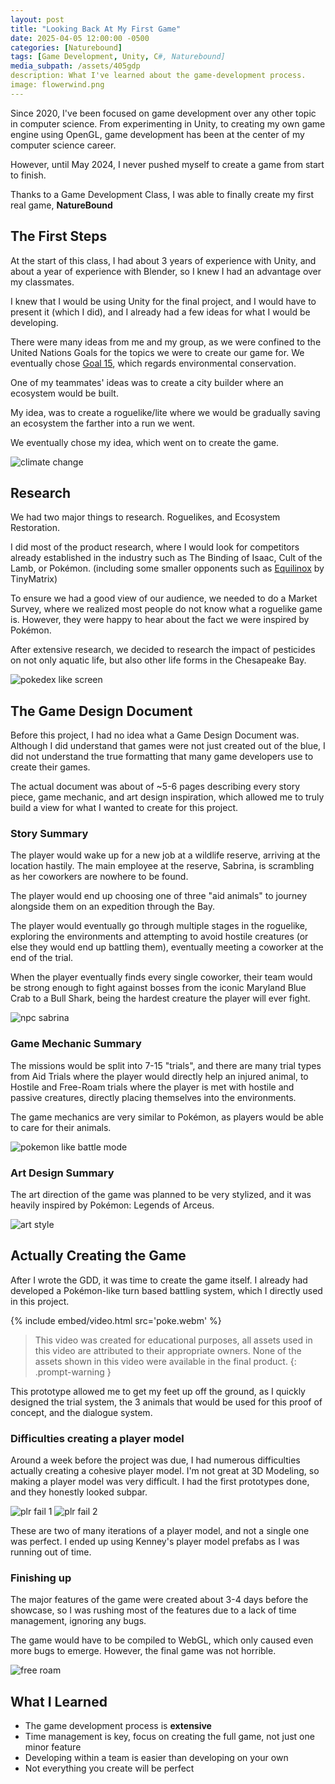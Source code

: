```yaml
---
layout: post
title: "Looking Back At My First Game"
date: 2025-04-05 12:00:00 -0500
categories: [Naturebound]
tags: [Game Development, Unity, C#, Naturebound]
media_subpath: /assets/405gdp
description: What I've learned about the game-development process.
image: flowerwind.png
---
```


Since 2020, I've been focused on game development over any other topic in computer science. From experimenting in Unity, to creating my own game engine using OpenGL, game development has been at the center of my computer science career.

However, until May 2024, I never pushed myself to create a game from start to finish.

Thanks to a Game Development Class, I was able to finally create my first real game, **NatureBound**

## The First Steps

At the start of this class, I had about 3 years of experience with Unity, and about a year of experience with Blender, so I knew I had an advantage over my classmates.

I knew that I would be using Unity for the final project, and I would have to present it (which I did), and I already had a few ideas for what I would be developing.

There were many ideas from me and my group, as we were confined to the United Nations Goals for the topics we were to create our game for. We eventually chose [Goal 15](https://sdgs.un.org/goals/goal15), which regards environmental conservation.

One of my teammates' ideas was to create a city builder where an ecosystem would be built.

My idea, was to create a roguelike/lite where we would be gradually saving an ecosystem the farther into a run we went.

We eventually chose my idea, which went on to create the game.

![climate change](clim.png)

## Research

We had two major things to research. Roguelikes, and Ecosystem Restoration.

I did most of the product research, where I would look for competitors already established in the industry such as The Binding of Isaac, Cult of the Lamb, or Pokémon. (including some smaller opponents such as [Equilinox](https://equilinox.com) by TinyMatrix)

To ensure we had a good view of our audience, we needed to do a Market Survey, where we realized most people do not know what a roguelike game is. However, they were happy to hear about the fact we were inspired by Pokémon.

After extensive research, we decided to research the impact of pesticides on not only aquatic life, but also other life forms in the Chesapeake Bay.

![pokedex like screen](pokedex.png)

## The Game Design Document

Before this project, I had no idea what a Game Design Document was. Although I did understand that games were not just created out of the blue, I did not understand the true formatting that many game developers use to create their games.

The actual document was about of ~5-6 pages describing every story piece, game mechanic, and art design inspiration, which allowed me to truly build a view for what I wanted to create for this project.

### Story Summary

The player would wake up for a new job at a wildlife reserve, arriving at the location hastily. The main employee at the reserve, Sabrina, is scrambling as her coworkers are nowhere to be found.

The player would end up choosing one of three "aid animals" to journey alongside them on an expedition through the Bay.

The player would eventually go through multiple stages in the roguelike, exploring the environments and attempting to avoid hostile creatures (or else they would end up battling them), eventually meeting a coworker at the end of the trial.

When the player eventually finds every single coworker, their team would be strong enough to fight against bosses from the iconic Maryland Blue Crab to a Bull Shark, being the hardest creature the player will ever fight.

![npc sabrina](npc.png)

### Game Mechanic Summary

The missions would be split into 7-15 "trials", and there are many trial types from Aid Trials where the player would directly help an injured animal, to Hostile and Free-Roam trials where the player is met with hostile and passive creatures, directly placing themselves into the environments.

The game mechanics are very similar to Pokémon, as players would be able to care for their animals.

![pokemon like battle mode](battle.png)

### Art Design Summary

The art direction of the game was planned to be very stylized, and it was heavily inspired by Pokémon: Legends of Arceus.

![art style](mistide.png)

## Actually Creating the Game

After I wrote the GDD, it was time to create the game itself. I already had developed a Pokémon-like turn based battling system, which I directly used in this project.

{% include embed/video.html src='poke.webm' %}
> This video was created for educational purposes, all assets used in this video are attributed to their appropriate owners. None of the assets shown in this video were available in the final product.
{: .prompt-warning }

This prototype allowed me to get my feet up off the ground, as I quickly designed the trial system, the 3 animals that would be used for this proof of concept, and the dialogue system. 

### Difficulties creating a player model

Around a week before the project was due, I had numerous difficulties actually creating a cohesive player model. I'm not great at 3D Modeling, so making a player model was very difficult. I had the first prototypes done, and they honestly looked subpar.

![plr fail 1](plr.png)
![plr fail 2](plr2.png)

These are two of many iterations of a player model, and not a single one was perfect. I ended up using Kenney's player model prefabs as I was running out of time.

### Finishing up

The major features of the game were created about 3-4 days before the showcase, so I was rushing most of the features due to a lack of time management, ignoring any bugs.

The game would have to be compiled to WebGL, which only caused even more bugs to emerge. However, the final game was not horrible.

![free roam](free.png)

## What I Learned

* The game development process is **extensive**
* Time management is key, focus on creating the full game, not just one minor feature
* Developing within a team is easier than developing on your own
* Not everything you create will be perfect